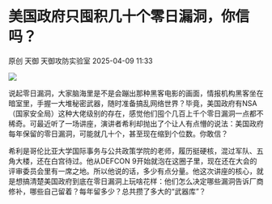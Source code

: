 #  美国政府只囤积几十个零日漏洞，你信吗？   
原创 天御  天御攻防实验室   2025-04-09 11:33  
  
![](https://mmbiz.qpic.cn/sz_mmbiz_png/hPq2VZ0zUBAwZQYIRcMGdob0eTGKx525Ddp9DrwAwWLOGwL1HNIwiayA2mzhHsdiakoCUfBmN7fib078lq2yjXTMg/640?wx_fmt=other "")  
  
  
说起零日漏洞，大家脑海里是不是会蹦出那种黑客电影的画面，情报机构黑客坐在暗室里，手握一大堆秘密武器，随时准备搞乱网络世界？毕竟，美国政府有NSA（国家安全局）这种大佬级别的存在，感觉他们囤个几百上千个零日漏洞一点都不稀奇。可最近听了一场讲座，演讲者希利却抛出了个让人有点懵的说法：美国政府每年保留的零日漏洞，可能就几十个，甚至现在缩到个位数。你敢信？  
  
希利是哥伦比亚大学国际事务与公共政策学院的老师，履历挺硬核，混过军队、五角大楼，还在白宫待过。他从DEFCON 9开始就泡在这圈子里，现在还在大会的评审委员会里有一席之地。所以他说的话，多少有点分量。他这次讲座的核心，就是想搞清楚美国政府到底在零日漏洞上玩啥花样：他们怎么决定哪些漏洞告诉厂商修补，哪些自己留着？每年留多少？总共攒了多大的“武器库”？  
  
